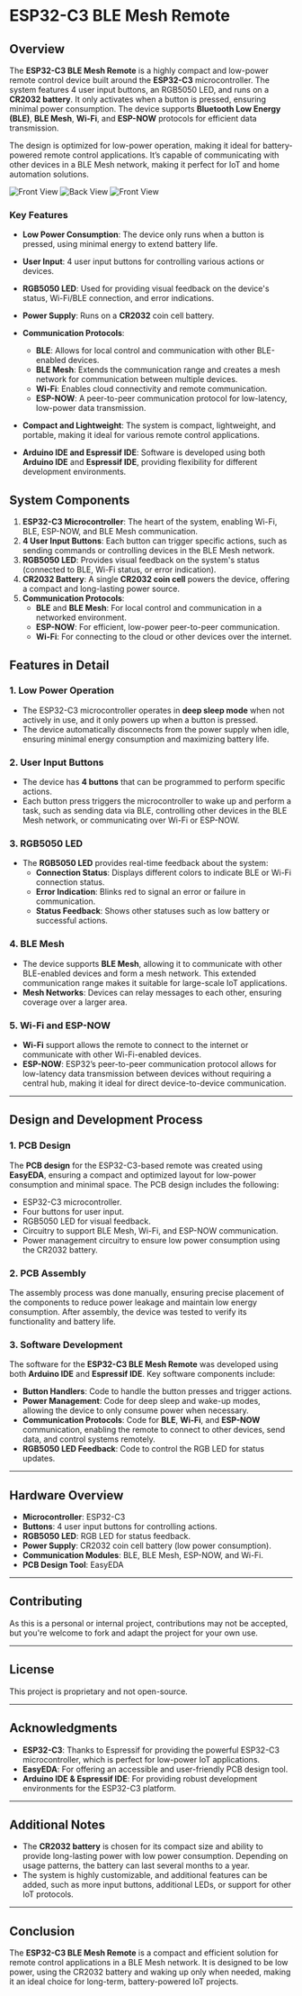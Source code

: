 # ESP32-C3 BLE Mesh Remote

## Overview

The **ESP32-C3 BLE Mesh Remote** is a highly compact and low-power remote control device built around the **ESP32-C3** microcontroller. The system features 4 user input buttons, an RGB5050 LED, and runs on a **CR2032 battery**. It only activates when a button is pressed, ensuring minimal power consumption. The device supports **Bluetooth Low Energy (BLE)**, **BLE Mesh**, **Wi-Fi**, and **ESP-NOW** protocols for efficient data transmission.

The design is optimized for low-power operation, making it ideal for battery-powered remote control applications. It’s capable of communicating with other devices in a BLE Mesh network, making it perfect for IoT and home automation solutions.

![Front View](https://github.com/karthirilla/ESP32_BLE_Mesh_Remote/blob/main/ESP32_HOME_AUTOMATION_BLE_MESH_REMOTE_FRONT.png)
![Back View](https://github.com/karthirilla/ESP32_BLE_Mesh_Remote/blob/main/ESP32_HOME_AUTOMATION_BLE_MESH_REMOTE_BACK.png)
![Front View](https://github.com/karthirilla/ESP32_BLE_Mesh_Remote/blob/main/ESP32_HOME_AUTOMATION_BLE_MESH_REMOTE_FRONT_1.jpg)

### Key Features

- **Low Power Consumption**: The device only runs when a button is pressed, using minimal energy to extend battery life.
- **User Input**: 4 user input buttons for controlling various actions or devices.
- **RGB5050 LED**: Used for providing visual feedback on the device's status, Wi-Fi/BLE connection, and error indications.
- **Power Supply**: Runs on a **CR2032** coin cell battery.
- **Communication Protocols**:
  - **BLE**: Allows for local control and communication with other BLE-enabled devices.
  - **BLE Mesh**: Extends the communication range and creates a mesh network for communication between multiple devices.
  - **Wi-Fi**: Enables cloud connectivity and remote communication.
  - **ESP-NOW**: A peer-to-peer communication protocol for low-latency, low-power data transmission.
  
- **Compact and Lightweight**: The system is compact, lightweight, and portable, making it ideal for various remote control applications.
- **Arduino IDE and Espressif IDE**: Software is developed using both **Arduino IDE** and **Espressif IDE**, providing flexibility for different development environments.

## System Components

1. **ESP32-C3 Microcontroller**: The heart of the system, enabling Wi-Fi, BLE, ESP-NOW, and BLE Mesh communication.
2. **4 User Input Buttons**: Each button can trigger specific actions, such as sending commands or controlling devices in the BLE Mesh network.
3. **RGB5050 LED**: Provides visual feedback on the system's status (connected to BLE, Wi-Fi status, or error indication).
4. **CR2032 Battery**: A single **CR2032 coin cell** powers the device, offering a compact and long-lasting power source.
5. **Communication Protocols**:
   - **BLE** and **BLE Mesh**: For local control and communication in a networked environment.
   - **ESP-NOW**: For efficient, low-power peer-to-peer communication.
   - **Wi-Fi**: For connecting to the cloud or other devices over the internet.

## Features in Detail

### 1. **Low Power Operation**
- The ESP32-C3 microcontroller operates in **deep sleep mode** when not actively in use, and it only powers up when a button is pressed.
- The device automatically disconnects from the power supply when idle, ensuring minimal energy consumption and maximizing battery life.

### 2. **User Input Buttons**
- The device has **4 buttons** that can be programmed to perform specific actions.
- Each button press triggers the microcontroller to wake up and perform a task, such as sending data via BLE, controlling other devices in the BLE Mesh network, or communicating over Wi-Fi or ESP-NOW.

### 3. **RGB5050 LED**
- The **RGB5050 LED** provides real-time feedback about the system:
  - **Connection Status**: Displays different colors to indicate BLE or Wi-Fi connection status.
  - **Error Indication**: Blinks red to signal an error or failure in communication.
  - **Status Feedback**: Shows other statuses such as low battery or successful actions.

### 4. **BLE Mesh**
- The device supports **BLE Mesh**, allowing it to communicate with other BLE-enabled devices and form a mesh network. This extended communication range makes it suitable for large-scale IoT applications.
- **Mesh Networks**: Devices can relay messages to each other, ensuring coverage over a larger area.

### 5. **Wi-Fi and ESP-NOW**
- **Wi-Fi** support allows the remote to connect to the internet or communicate with other Wi-Fi-enabled devices.
- **ESP-NOW**: ESP32’s peer-to-peer communication protocol allows for low-latency data transmission between devices without requiring a central hub, making it ideal for direct device-to-device communication.

---

## Design and Development Process

### 1. **PCB Design**
The **PCB design** for the ESP32-C3-based remote was created using **EasyEDA**, ensuring a compact and optimized layout for low-power consumption and minimal space. The PCB design includes the following:
- ESP32-C3 microcontroller.
- Four buttons for user input.
- RGB5050 LED for visual feedback.
- Circuitry to support BLE Mesh, Wi-Fi, and ESP-NOW communication.
- Power management circuitry to ensure low power consumption using the CR2032 battery.

### 2. **PCB Assembly**
The assembly process was done manually, ensuring precise placement of the components to reduce power leakage and maintain low energy consumption. After assembly, the device was tested to verify its functionality and battery life.

### 3. **Software Development**
The software for the **ESP32-C3 BLE Mesh Remote** was developed using both **Arduino IDE** and **Espressif IDE**. Key software components include:
- **Button Handlers**: Code to handle the button presses and trigger actions.
- **Power Management**: Code for deep sleep and wake-up modes, allowing the device to only consume power when necessary.
- **Communication Protocols**: Code for **BLE**, **Wi-Fi**, and **ESP-NOW** communication, enabling the remote to connect to other devices, send data, and control systems remotely.
- **RGB5050 LED Feedback**: Code to control the RGB LED for status updates.

---

## Hardware Overview

- **Microcontroller**: ESP32-C3
- **Buttons**: 4 user input buttons for controlling actions.
- **RGB5050 LED**: RGB LED for status feedback.
- **Power Supply**: CR2032 coin cell battery (low power consumption).
- **Communication Modules**: BLE, BLE Mesh, ESP-NOW, and Wi-Fi.
- **PCB Design Tool**: EasyEDA

---

## Contributing

As this is a personal or internal project, contributions may not be accepted, but you're welcome to fork and adapt the project for your own use.

---

## License

This project is proprietary and not open-source.

---

## Acknowledgments

- **ESP32-C3**: Thanks to Espressif for providing the powerful ESP32-C3 microcontroller, which is perfect for low-power IoT applications.
- **EasyEDA**: For offering an accessible and user-friendly PCB design tool.
- **Arduino IDE & Espressif IDE**: For providing robust development environments for the ESP32-C3 platform.

---

## Additional Notes

- The **CR2032 battery** is chosen for its compact size and ability to provide long-lasting power with low power consumption. Depending on usage patterns, the battery can last several months to a year.
- The system is highly customizable, and additional features can be added, such as more input buttons, additional LEDs, or support for other IoT protocols.

---

## Conclusion

The **ESP32-C3 BLE Mesh Remote** is a compact and efficient solution for remote control applications in a BLE Mesh network. It is designed to be low power, using the CR2032 battery and waking up only when needed, making it an ideal choice for long-term, battery-powered IoT projects.

